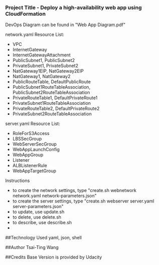 ### Project Title - Deploy a high-availability web app using CloudFormation

DevOps Diagram can be found in "Web App Diagram.pdf"

network.yaml Resource List: 
- VPC
- InternetGateway
- InternetGatewayAttachment
- PublicSubnet1, PublicSubnet2
- PrivateSubnet1, PrivateSubnet2
- NatGateway1EIP, NatGateway2EIP
- NatGateway1, NatGateway2
- PublicRouteTable, DefaultPublicRoute
- PublicSubnet1RouteTableAssociation, PublicSubnet2RouteTableAssociation
- PrivateRouteTable1, DefaultPrivateRoute1
- PrivateSubnet1RouteTableAssociation
- PrivateRouteTable2, DefaultPrivateRoute2
- PrivateSubnet2RouteTableAssociation

server.yaml Resource List:
- RoleForS3Access
- LBSSecGroup
- WebServerSecGroup
- WebAppLaunchConfig
- WebAppGroup
- Listener
- ALBListenerRule
- WebAppTargetGroup

Instructions
- to create the network settings, type "create.sh webnetwork network.yaml network-parameters.json"
- to create the server settings, type "create.sh webserver server.yaml server-parameters.json"
- to update, use update.sh
- to delete, use delete.sh
- to describe, use describe.sh
- 
##Technology Used
yaml, json, shell

##Author
Tsai-Ting Wang

##Credits
Base Version is provided by Udacity

